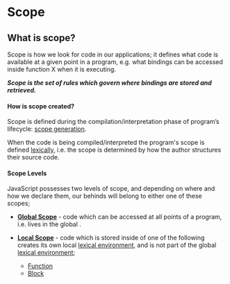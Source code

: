 # Scope

## What is scope?

Scope is how we look for code in our applications; it defines what code is available at a given point in a program, e.g.
what bindings can be accessed inside function X when it is executing.

**_Scope is the set of rules which govern where bindings are stored and retrieved._**

#### How is scope created?

Scope is defined during the compilation/interpretation phase of program’s lifecycle: [scope generation](01-generation).

When the code is being compiled/interpreted the program's scope is defined [lexically](./lexical-scope), i.e. the scope is determined by how the author structures their source code.

#### Scope Levels

JavaScript possesses two levels of scope, and depending on where and how we declare them, our behinds will belong to either one of these scopes;

- [**Global Scope**](scope-levels/global) - code which can be accessed at all points of a program, i.e. lives in the global .

- [**Local Scope**](scope-levels/local) - code which is stored inside of one of the following creates its own local [lexical environment](./lexical-environment), and is not part of the global [lexical environment](./lexical-environment);
  - [Function](scope-levels/local/function)
  - [Block](scope-levels/local/block)
